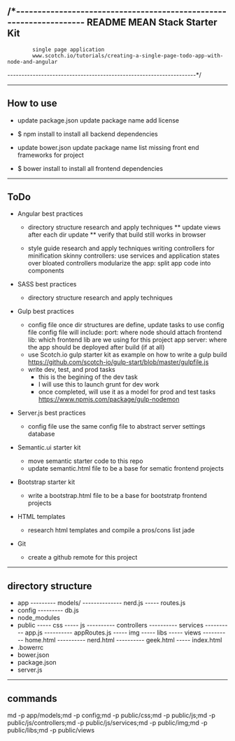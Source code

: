 /*-------------------------------------------------------------------
README		MEAN Stack Starter Kit
---------------------------------------------------------------------
			single page application
			www.scotch.io/tutorials/creating-a-single-page-todo-app-with-node-and-angular
-------------------------------------------------------------------*/



---------------------------------------------------------------------
How to use
---------------------------------------------------------------------

- update package.json
	update package name
	add license

- $ npm install
	to install all backend dependencies

- update bower.json
	update package name
	list missing front end frameworks for project

- $ bower install
	to install all frontend dependencies




---------------------------------------------------------------------
ToDo
---------------------------------------------------------------------

- Angular best practices
	- directory structure
		research and apply techniques
		** update views after each dir update
		** verify that build still works in browser

	- style guide
		research and apply techniques
		writing controllers for minification
		skinny controllers: use services and application states over bloated controllers
		modularize the app: split app code into components


- SASS best practices
	- directory structure
		research and apply techniques


- Gulp best practices
	- config file
		once dir structures are define, update tasks to use config file
		config file will include:
			port:			where node should attach
			frontend lib:	which frontend lib are we using for this project
			app server:		where the app should be deployed after build (if at all)
	- use Scotch.io gulp starter kit as example on how to write a gulp build
		https://github.com/scotch-io/gulp-start/blob/master/gulpfile.js
	- write dev, test, and prod tasks
		- this is the begining of the dev task
		- I will use this to launch grunt for dev work
		- once completed, will use it as a model for prod and test tasks
		https://www.npmjs.com/package/gulp-nodemon


- Server.js best practices
	- config file
		use the same config file to abstract server settings
		database


- Semantic.ui starter kit
	- move semantic starter code to this repo
	- update semantic.html file to be a base for sematic frontend projects


- Bootstrap starter kit
	- write a bootstrap.html file to be a base for bootstratp frontend projects


- HTML templates
	- research html templates and compile a pros/cons list
		jade

- Git
	- create a github remote for this project







---------------------------------------------------------------------
directory structure
---------------------------------------------------------------------

- app
--------- models/
-------------- nerd.js <!-- the nerd model to handle CRUD -->
----- routes.js
- config
--------- db.js 
- node_modules <!-- created by npm install -->
- public <!-- all frontend and angular stuff -->
----- css
----- js
---------- controllers <!-- angular controllers -->
---------- services <!-- angular services -->
---------- app.js <!-- angular application -->
---------- appRoutes.js <!-- angular routes -->
----- img
----- libs <!-- created by bower install -->
----- views 
---------- home.html
---------- nerd.html
---------- geek.html
----- index.html
- .bowerrc <!-- tells bower where to put files (public/libs) -->
- bower.json <!-- tells bower which files we need -->
- package.json <!-- tells npm which packages we need -->
- server.js <!-- set up our node application -->


-----------------------
commands
-----------------------

md -p app/models;md -p config;md -p public/css;md -p public/js;md -p public/js/controllers;md -p public/js/services;md -p public/img;md -p public/libs;md -p public/views


















